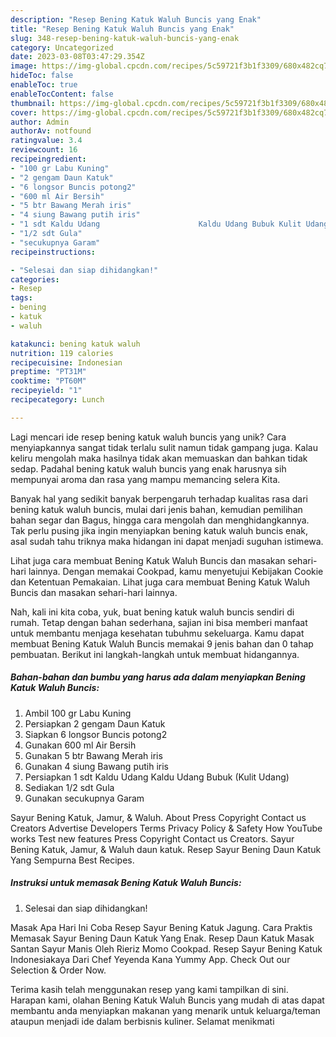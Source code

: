 ```yaml
---
description: "Resep Bening Katuk Waluh Buncis yang Enak"
title: "Resep Bening Katuk Waluh Buncis yang Enak"
slug: 348-resep-bening-katuk-waluh-buncis-yang-enak
category: Uncategorized
date: 2023-03-08T03:47:29.354Z
image: https://img-global.cpcdn.com/recipes/5c59721f3b1f3309/680x482cq70/bening-katuk-waluh-buncis-foto-resep-utama.jpg
hideToc: false
enableToc: true
enableTocContent: false
thumbnail: https://img-global.cpcdn.com/recipes/5c59721f3b1f3309/680x482cq70/bening-katuk-waluh-buncis-foto-resep-utama.jpg
cover: https://img-global.cpcdn.com/recipes/5c59721f3b1f3309/680x482cq70/bening-katuk-waluh-buncis-foto-resep-utama.jpg
author: Admin
authorAv: notfound
ratingvalue: 3.4
reviewcount: 16
recipeingredient:
- "100 gr Labu Kuning"
- "2 gengam Daun Katuk"
- "6 longsor Buncis potong2"
- "600 ml Air Bersih"
- "5 btr Bawang Merah iris"
- "4 siung Bawang putih iris"
- "1 sdt Kaldu Udang                      Kaldu Udang Bubuk Kulit Udang"
- "1/2 sdt Gula"
- "secukupnya Garam"
recipeinstructions:

- "Selesai dan siap dihidangkan!"
categories:
- Resep
tags:
- bening
- katuk
- waluh

katakunci: bening katuk waluh 
nutrition: 119 calories
recipecuisine: Indonesian
preptime: "PT31M"
cooktime: "PT60M"
recipeyield: "1"
recipecategory: Lunch

---
```





Lagi mencari ide resep bening katuk waluh buncis yang unik? Cara menyiapkannya sangat tidak terlalu sulit namun tidak gampang juga. Kalau keliru mengolah maka hasilnya tidak akan memuaskan dan bahkan tidak sedap. Padahal bening katuk waluh buncis yang enak harusnya sih mempunyai aroma dan rasa yang mampu memancing selera Kita.





Banyak hal yang sedikit banyak berpengaruh terhadap kualitas rasa dari bening katuk waluh buncis, mulai dari jenis bahan, kemudian pemilihan bahan segar dan Bagus, hingga cara mengolah dan menghidangkannya. Tak perlu pusing jika ingin menyiapkan bening katuk waluh buncis enak,      asal sudah tahu triknya maka hidangan ini dapat menjadi suguhan istimewa.














Lihat juga cara membuat Bening Katuk Waluh Buncis dan masakan sehari-hari lainnya. Dengan memakai Cookpad, kamu menyetujui Kebijakan Cookie dan Ketentuan Pemakaian. Lihat juga cara membuat Bening Katuk Waluh Buncis dan masakan sehari-hari lainnya.






Nah, kali ini kita coba, yuk, buat bening katuk waluh buncis sendiri di rumah. Tetap dengan bahan sederhana, sajian ini bisa memberi manfaat untuk membantu menjaga kesehatan tubuhmu sekeluarga. Kamu dapat membuat Bening Katuk Waluh Buncis memakai 9 jenis bahan dan 0 tahap pembuatan. Berikut ini langkah-langkah untuk membuat hidangannya.

<!--inarticleads1-->

##### Bahan-bahan dan bumbu yang harus ada dalam menyiapkan Bening Katuk Waluh Buncis:

1. Ambil 100 gr Labu Kuning
1. Persiapkan 2 gengam Daun Katuk
1. Siapkan 6 longsor Buncis potong2
1. Gunakan 600 ml Air Bersih
1. Gunakan 5 btr Bawang Merah iris
1. Gunakan 4 siung Bawang putih iris
1. Persiapkan 1 sdt Kaldu Udang                      Kaldu Udang Bubuk (Kulit Udang)
1. Sediakan 1/2 sdt Gula
1. Gunakan secukupnya Garam


Sayur Bening Katuk, Jamur, &amp; Waluh. About Press Copyright Contact us Creators Advertise Developers Terms Privacy Policy &amp; Safety How YouTube works Test new features Press Copyright Contact us Creators. Sayur Bening Katuk, Jamur, &amp; Waluh daun katuk. Resep Sayur Bening Daun Katuk Yang Sempurna Best Recipes. 

<!--inarticleads2-->

##### Instruksi untuk memasak Bening Katuk Waluh Buncis:


1. Selesai dan siap dihidangkan!

Masak Apa Hari Ini Coba Resep Sayur Bening Katuk Jagung. Cara Praktis Memasak Sayur Bening Daun Katuk Yang Enak. Resep Daun Katuk Masak Santan Sayur Manis Oleh Rieriz Momo Cookpad. Resep Sayur Bening Katuk Indonesiakaya Dari Chef Yeyenda Kana Yummy App. Check Out our Selection &amp; Order Now. 

Terima kasih telah menggunakan resep yang kami tampilkan di sini. Harapan kami, olahan Bening Katuk Waluh Buncis yang mudah di atas dapat membantu anda menyiapkan makanan yang menarik untuk keluarga/teman ataupun menjadi ide dalam berbisnis kuliner. Selamat menikmati

